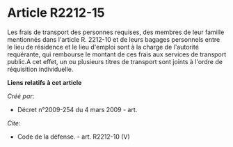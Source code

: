 # Article R2212-15

Les frais de transport des personnes requises, des membres de leur famille mentionnés dans l'article R. 2212-10 et de leurs
bagages personnels entre le lieu de résidence et le lieu d'emploi sont à la charge de l'autorité requérante, qui rembourse le
montant de ces frais aux services de transport public.A cet effet, un ou plusieurs titres de transport sont joints à l'ordre
de réquisition individuelle.

**Liens relatifs à cet article**

_Créé par_:

  - Décret n°2009-254 du 4 mars 2009 - art.

_Cite_:

  - Code de la défense. - art. R2212-10 (V)
